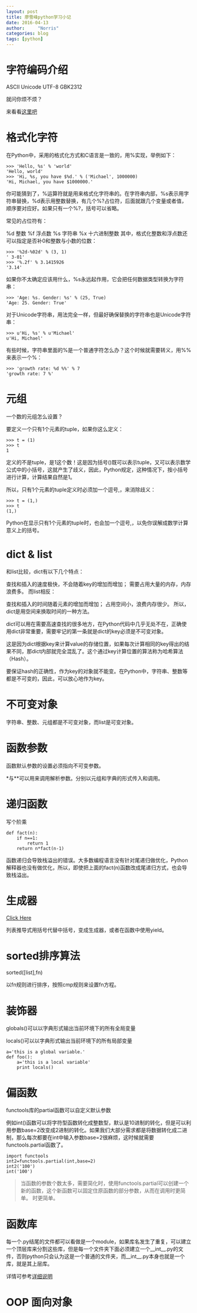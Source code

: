 ```yaml
---
layout: post
title: 廖雪峰python学习小记
date: 2016-04-13
author:     "Norris"
categories: blog
tags: [python]
---
```


# 字符编码介绍

ASCII Unicode UTF-8 GBK2312

就问你烦不烦？

来看看[这里吧](http://www.liaoxuefeng.com/wiki/001374738125095c955c1e6d8bb493182103fac9270762a000/001386819196283586a37629844456ca7e5a7faa9b94ee8000)

# 格式化字符

在Python中，采用的格式化方式和C语言是一致的，用%实现，举例如下：

```
>>> 'Hello, %s' % 'world'
'Hello, world'
>>> 'Hi, %s, you have $%d.' % ('Michael', 1000000)
'Hi, Michael, you have $1000000.'

```

你可能猜到了，%运算符就是用来格式化字符串的。在字符串内部，%s表示用字符串替换，%d表示用整数替换，有几个%?占位符，后面就跟几个变量或者值，顺序要对应好。如果只有一个%?，括号可以省略。

常见的占位符有：

%d	整数
%f	浮点数
%s	字符串
%x	十六进制整数
其中，格式化整数和浮点数还可以指定是否补0和整数与小数的位数：

```
>>> '%2d-%02d' % (3, 1)
' 3-01'
>>> '%.2f' % 3.1415926
'3.14'
```

如果你不太确定应该用什么，%s永远起作用，它会把任何数据类型转换为字符串：

```
>>> 'Age: %s. Gender: %s' % (25, True)
'Age: 25. Gender: True'
```

对于Unicode字符串，用法完全一样，但最好确保替换的字符串也是Unicode字符串：

```
>>> u'Hi, %s' % u'Michael'
u'Hi, Michael'
```

有些时候，字符串里面的%是一个普通字符怎么办？这个时候就需要转义，用%%来表示一个%：

```
>>> 'growth rate: %d %%' % 7
'growth rate: 7 %'
```

# 元组

一个数的元组怎么设置？

要定义一个只有1个元素的tuple，如果你这么定义：

```
>>> t = (1)
>>> t
1
```

定义的不是tuple，是1这个数！这是因为括号()既可以表示tuple，又可以表示数学公式中的小括号，这就产生了歧义，因此，Python规定，这种情况下，按小括号进行计算，计算结果自然是1。

所以，只有1个元素的tuple定义时必须加一个逗号,，来消除歧义：

```
>>> t = (1,)
>>> t
(1,)
```

Python在显示只有1个元素的tuple时，也会加一个逗号,，以免你误解成数学计算意义上的括号。

# dict & list

和list比较，dict有以下几个特点：

查找和插入的速度极快，不会随着key的增加而增加；
需要占用大量的内存，内存浪费多。
而list相反：

查找和插入的时间随着元素的增加而增加；
占用空间小，浪费内存很少。
所以，dict是用空间来换取时间的一种方法。

dict可以用在需要高速查找的很多地方，在Python代码中几乎无处不在，正确使用dict非常重要，需要牢记的第一条就是dict的key必须是不可变对象。

这是因为dict根据key来计算value的存储位置，如果每次计算相同的key得出的结果不同，那dict内部就完全混乱了。这个通过key计算位置的算法称为哈希算法（Hash）。

要保证hash的正确性，作为key的对象就不能变。在Python中，字符串、整数等都是不可变的，因此，可以放心地作为key。

# 不可变对象

字符串、整数、元组都是不可变对象，而list是可变对象。

# 函数参数

函数默认参数的设置必须指向不可变参数。

*与**可以用来调用解析参数。分别以元组和字典的形式传入和调用。

# 递归函数

写个阶乘

```
def fact(n):
	if n==1:
		return 1
	return n*fact(n-1)
```

函数递归会导致栈溢出的错误。大多数编程语言没有针对尾递归做优化，Python解释器也没有做优化，所以，即使把上面的fact(n)函数改成尾递归方式，也会导致栈溢出。

# 生成器

[Click Here](http://www.liaoxuefeng.com/wiki/001374738125095c955c1e6d8bb493182103fac9270762a000/00138681965108490cb4c13182e472f8d87830f13be6e88000)

列表推导式用括号代替中括号，变成生成器，或者在函数中使用yield。

# sorted排序算法

sorted([list],fn)

以fn规则进行排序，按照cmp规则来设置fn方程。

# 装饰器

globals()可以以字典形式输出当前环境下的所有全局变量

locals()可以以字典形式输出当前环境下的所有局部变量

```
a='this is a global variable.'
def foo():
    a='this is a local variable'
    print locals()
```


# 偏函数

functools库的partial函数可以自定义默认参数

例如int()函数可以将字符型函数转化成整数型，默认是10进制的转化，但是可以利用参数base=2改变成2进制的转化。如果我们大部分需求都是将数据转化成二进制，那么每次都要在int中输入参数base=2很麻烦，这时候就需要functools.partial函数了。

```
import functools
int2=functools.partial(int,base=2)
int2('100')
int('100')
```

>当函数的参数个数太多，需要简化时，使用functools.partial可以创建一个新的函数，这个新函数可以固定住原函数的部分参数，从而在调用时更简单。
时更简单。

# 函数库
每一个.py结尾的文件都可以看做是一个module，如果库名发生了重复，可以建立一个顶层库来分割这些库，但是每一个文件夹下面必须建立一个__int__.py的文件，否则python只会认为这是一个普通的文件夹，而__int__.py本身也就是一个库，就是其上层库。

详情可参考[详细说明](http://www.liaoxuefeng.com/wiki/001374738125095c955c1e6d8bb493182103fac9270762a000/0013868200171577d6385bb5b4f4875bee9cbf0f0fa29c5000)

# OOP 面向对象



